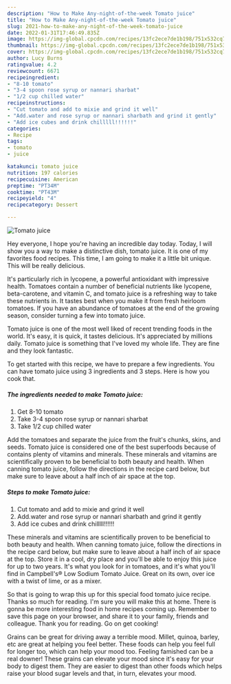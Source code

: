 ```yaml
---
description: "How to Make Any-night-of-the-week Tomato juice"
title: "How to Make Any-night-of-the-week Tomato juice"
slug: 2021-how-to-make-any-night-of-the-week-tomato-juice
date: 2022-01-31T17:46:49.835Z
image: https://img-global.cpcdn.com/recipes/13fc2ece7de1b198/751x532cq70/tomato-juice-recipe-main-photo.jpg
thumbnail: https://img-global.cpcdn.com/recipes/13fc2ece7de1b198/751x532cq70/tomato-juice-recipe-main-photo.jpg
cover: https://img-global.cpcdn.com/recipes/13fc2ece7de1b198/751x532cq70/tomato-juice-recipe-main-photo.jpg
author: Lucy Burns
ratingvalue: 4.2
reviewcount: 6671
recipeingredient:
- "8-10 tomato"
- "3-4 spoon rose syrup or nannari sharbat"
- "1/2 cup chilled water"
recipeinstructions:
- "Cut tomato and add to mixie and grind it well"
- "Add.water and rose syrup or nannari sharbath and grind it gently"
- "Add ice cubes and drink chilllll!!!!!!"
categories:
- Recipe
tags:
- tomato
- juice

katakunci: tomato juice 
nutrition: 197 calories
recipecuisine: American
preptime: "PT34M"
cooktime: "PT43M"
recipeyield: "4"
recipecategory: Dessert

---
```



![Tomato juice](https://img-global.cpcdn.com/recipes/13fc2ece7de1b198/751x532cq70/tomato-juice-recipe-main-photo.jpg)

Hey everyone, I hope you're having an incredible day today. Today, I will show you a way to make a distinctive dish, tomato juice. It is one of my favorites food recipes. This time, I am going to make it a little bit unique. This will be really delicious.

It&#39;s particularly rich in lycopene, a powerful antioxidant with impressive health. Tomatoes contain a number of beneficial nutrients like lycopene, beta-carotene, and vitamin C, and tomato juice is a refreshing way to take these nutrients in. It tastes best when you make it from fresh heirloom tomatoes. If you have an abundance of tomatoes at the end of the growing season, consider turning a few into tomato juice.

Tomato juice is one of the most well liked of recent trending foods in the world. It's easy, it is quick, it tastes delicious. It's appreciated by millions daily. Tomato juice is something that I've loved my whole life. They are fine and they look fantastic.


To get started with this recipe, we have to prepare a few ingredients. You can have tomato juice using 3 ingredients and 3 steps. Here is how you cook that.

<!--inarticleads1-->

##### The ingredients needed to make Tomato juice:

1. Get 8-10 tomato
1. Take 3-4 spoon rose syrup or nannari sharbat
1. Take 1/2 cup chilled water


Add the tomatoes and separate the juice from the fruit&#39;s chunks, skins, and seeds. Tomato juice is considered one of the best superfoods because of contains plenty of vitamins and minerals. These minerals and vitamins are scientifically proven to be beneficial to both beauty and health. When canning tomato juice, follow the directions in the recipe card below, but make sure to leave about a half inch of air space at the top. 

<!--inarticleads2-->

##### Steps to make Tomato juice:

1. Cut tomato and add to mixie and grind it well
1. Add.water and rose syrup or nannari sharbath and grind it gently
1. Add ice cubes and drink chilllll!!!!!!


These minerals and vitamins are scientifically proven to be beneficial to both beauty and health. When canning tomato juice, follow the directions in the recipe card below, but make sure to leave about a half inch of air space at the top. Store it in a cool, dry place and you&#39;ll be able to enjoy this juice for up to two years. It&#39;s what you look for in tomatoes, and it&#39;s what you&#39;ll find in Campbell&#39;s® Low Sodium Tomato Juice. Great on its own, over ice with a twist of lime, or as a mixer. 

So that is going to wrap this up for this special food tomato juice recipe. Thanks so much for reading. I'm sure you will make this at home. There is gonna be more interesting food in home recipes coming up. Remember to save this page on your browser, and share it to your family, friends and colleague. Thank you for reading. Go on get cooking!

Grains can be great for driving away a terrible mood. Millet, quinoa, barley, etc are great at helping you feel better. These foods can help you feel full for longer too, which can help your mood too. Feeling famished can be a real downer! These grains can elevate your mood since it's easy for your body to digest them. They are easier to digest than other foods which helps raise your blood sugar levels and that, in turn, elevates your mood.
